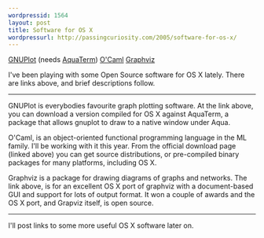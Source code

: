```yaml
---
wordpressid: 1564
layout: post
title: Software for OS X
wordpressurl: http://passingcuriosity.com/2005/software-for-os-x/
---
```

<a href="http://mac.sofotex.com/download-125128.html">GNUPlot</a> (needs <a href="http://aquaterm.sf.net/">AquaTerm</a>)
<a href="http://caml.inria.fr/ocaml/distrib.html">O'Caml</a>
<a href="http://www.pixelglow.com/graphviz/">Graphviz</a>

I've been playing with some Open Source software for OS X lately. There are links above, and brief descriptions follow.

<hr/>
GNUPlot is everybodies favourite graph plotting software. At the link above, you can download a version compiled for OS X against AquaTerm, a package that allows gnuplot to draw to a native window under Aqua.

O'Caml, is an object-oriented functional programming language in the ML family. I'll be working with it this year. From the official download page (linked above) you can get source distributions, or pre-compiled binary packages for many platforms, including OS X.

Graphviz is a package for drawing diagrams of graphs and networks. The link above, is for an excellent OS X port of graphviz with a document-based GUI and support for lots of output format. It won a couple of awards and the OS X port, and Grapviz itself, is open source.

<hr/>
I'll post links to some more useful OS X software later on.
